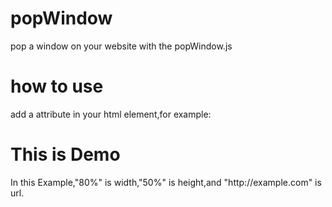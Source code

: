 # popWindow
pop a window on your website with the popWindow.js

# how to use
add a attribute in your html element,for example:
  <h1 data-pop-param="80%,50%,http://example.com">This is Demo</h1>
In this Example,"80%" is width,"50%" is height,and "http://example.com" is url.
